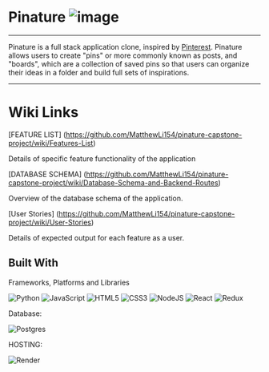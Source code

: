 # Pinature ![image](https://i.imgur.com/xgKPjc0.jpeg)

---

Pinature is a full stack application clone, inspired by [Pinterest](https://www.pinterest.com/). Pinature allows users to create "pins" or more commonly known as posts, and "boards", which are a collection of saved pins so that users can organize their ideas in a folder and build full sets of inspirations.

---

# Wiki Links

[FEATURE LIST] (https://github.com/MatthewLi154/pinature-capstone-project/wiki/Features-List)

Details of specific feature functionality of the application

[DATABASE SCHEMA] (https://github.com/MatthewLi154/pinature-capstone-project/wiki/Database-Schema-and-Backend-Routes)

Overview of the database schema of the application.

[User Stories] (https://github.com/MatthewLi154/pinature-capstone-project/wiki/User-Stories)

Details of expected output for each feature as a user.

## Built With

Frameworks, Platforms and Libraries

![Python](https://img.shields.io/badge/python-3670A0?style=for-the-badge&logo=python&logoColor=ffdd54)
![JavaScript](https://img.shields.io/badge/javascript-%23323330.svg?style=for-the-badge&logo=javascript&logoColor=%23F7DF1E)
![HTML5](https://img.shields.io/badge/html5-%23E34F26.svg?style=for-the-badge&logo=html5&logoColor=white)
![CSS3](https://img.shields.io/badge/css3-%231572B6.svg?style=for-the-badge&logo=css3&logoColor=white)
![NodeJS](https://img.shields.io/badge/node.js-6DA55F?style=for-the-badge&logo=node.js&logoColor=white)
![React](https://img.shields.io/badge/react-%2320232a.svg?style=for-the-badge&logo=react&logoColor=%2361DAFB)
![Redux](https://img.shields.io/badge/redux-%23593d88.svg?style=for-the-badge&logo=redux&logoColor=white)

Database:

![Postgres](https://img.shields.io/badge/postgres-%23316192.svg?style=for-the-badge&logo=postgresql&logoColor=white)

HOSTING:

![Render](https://img.shields.io/badge/Render-%46E3B7.svg?style=for-the-badge&logo=render&logoColor=white)
